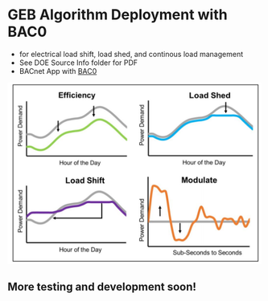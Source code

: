 # GEB Algorithm Deployment with BAC0

* for electrical load shift, load shed, and continous load management
* See DOE Source Info folder for PDF
* BACnet App with [BAC0](https://bac0.readthedocs.io/en/latest/#bac0-build-status-coverage-docs)


![gebpic](DOE-Sources-Info/snip.jpg)


## More testing and development soon!